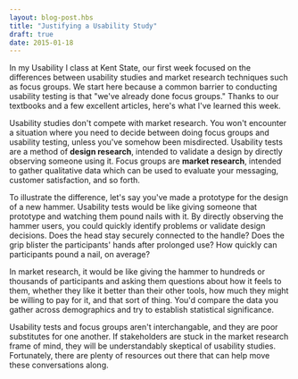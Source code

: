 ```yaml
---
layout: blog-post.hbs
title: "Justifying a Usability Study"
draft: true
date: 2015-01-18
---
```


In my Usability I class at Kent State, our first week focused on the differences between usability studies and market research techniques such as focus groups. We start here because a common barrier to conducting usability testing is that "we've already done focus groups." Thanks to our textbooks and a few excellent articles, here's what I've learned this week.

Usability studies don't compete with market research. You won't encounter a situation where you need to decide between doing focus groups and usability testing, unless you've somehow been misdirected. Usability tests are a method of **design research**, intended to validate a design by directly observing someone using it. Focus groups are **market research**, intended to gather qualitative data which can be used to evaluate your messaging, customer satisfaction, and so forth.

To illustrate the difference, let's say you've made a prototype for the design of a new hammer. Usability tests would be like giving someone that prototype and watching them pound nails with it. By directly observing the hammer users, you could quickly identify problems or validate design decisions. Does the head stay securely connected to the handle? Does the grip blister the participants' hands after prolonged use? How quickly can participants pound a nail, on average?

In market research, it would be like giving the hammer to hundreds or thousands of participants and asking them questions about how it feels to them, whether they like it better than their other tools, how much they might be willing to pay for it, and that sort of thing. You'd compare the data you gather across demographics and try to establish statistical significance.

Usability tests and focus groups aren't interchangable, and they are poor substitutes for one another. If stakeholders are stuck in the market research frame of mind, they will be understandably skeptical of usability studies. Fortunately, there are plenty of resources out there that can help move these conversations along.